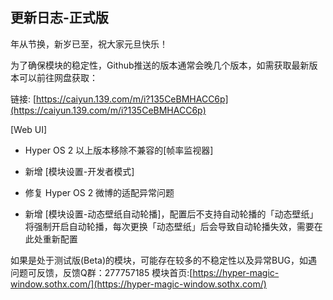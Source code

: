 ## 更新日志-正式版

年从节换，新岁已至，祝大家元旦快乐！

为了确保模块的稳定性，Github推送的版本通常会晚几个版本，如需获取最新版本可以前往网盘获取：

链接: [https://caiyun.139.com/m/i?135CeBMHACC6p](https://caiyun.139.com/m/i?135CeBMHACC6p)

[Web UI]

- Hyper OS 2 以上版本移除不兼容的[帧率监视器]

- 新增 [模块设置-开发者模式]

- 修复 Hyper OS 2 微博的适配异常问题

- 新增 [模块设置-动态壁纸自动轮播]，配置后不支持自动轮播的「动态壁纸」将强制开启自动轮播，每次更换「动态壁纸」后会导致自动轮播失效，需要在此处重新配置



如果是处于测试版(Beta)的模块，可能存在较多的不稳定性以及异常BUG，如遇问题可反馈，反馈Q群：277757185
模块首页:[https://hyper-magic-window.sothx.com/](https://hyper-magic-window.sothx.com/)